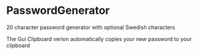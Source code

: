 # PasswordGenerator
20 character password generator with optional Swedish characters

The Gui Clipboard verion automatically copies your new password to your clipboard
